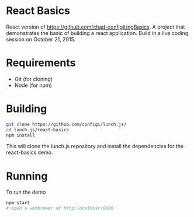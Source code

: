 # React Basics

React version of https://github.com/chad-configit/ngBasics. A project that demonstrates the basic of building a react application. Build in a live coding session on October 21, 2015.

# Requirements

* Git (for cloning)
* Node (for npm)

# Building

```bash
git clone https://github.com/configi/lunch.js/
cd lunch.js/react-basics
npm install
```

This will clone the lunch.js repository and install the dependencies for the react-basics demo.

# Running

To run the demo

```bash
npm start
# open a webbrower at http:localhost:8080
```